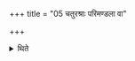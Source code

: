 +++
title = "05 चतुरश्राः परिमण्डला वा"

+++

<details><summary>थिते</summary>

चतुरश्राः परिमण्डला वा धिष्णियाः ५
</details>
